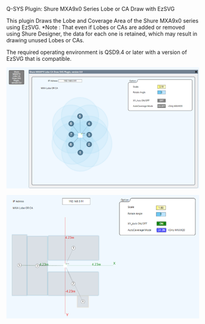 Q-SYS Plugin: Shure MXA9x0 Series Lobe or CA Draw with EzSVG

This plugin Draws the Lobe and Coverage Area of the Shure MXA9x0 series using EzSVG.
*Note : That even if Lobes or CAs are added or removed using Shure Designer,
the data for each one is retained, which may result in drawing unused Lobes or CAs.

The required operating environment is QSD9.4 or later with a version of EzSVG that is compatible.

![Alt text](screenshot-1.png)

![Alt text](screenshot-2.png)